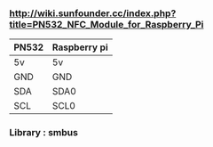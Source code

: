 ### http://wiki.sunfounder.cc/index.php?title=PN532_NFC_Module_for_Raspberry_Pi

|PN532|Raspberry pi|
|------|---|
|5v|5v|
|GND|GND|
|SDA|SDA0|
|SCL|SCL0|

### Library : smbus